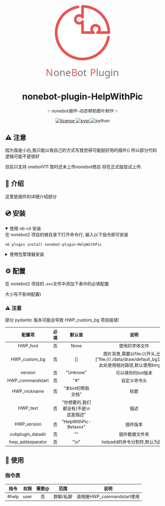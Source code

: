 <div align="center">
  <a href="https://v2.nonebot.dev/store"><img src="https://github.com/cubstaryow/nonebot-plugin-HelpWithPic/blob/master/.github/nbp_logo.png" width="180" height="180" alt="NoneBotPluginLogo"></a>
  <br>
  <p><img src="https://github.com/cubstaryow/nonebot-plugin-HelpWithPic/blob/master/.github/NoneBotPlugin.svg" width="240" alt="NoneBotPluginText"></p>
</div>

<div align="center">

# nonebot-plugin-HelpWithPic

_✨ nonebot插件-动态帮助图片制作 ✨_


<a href="./LICENSE">
    <img src="https://img.shields.io/github/license/cubstaryow/nonebot-plugin-HelpWithPic.svg" alt="license">
</a>
<a href="https://pypi.python.org/pypi/nonebot-plugin-HelpWithPic">
    <img src="https://img.shields.io/pypi/v/nonebot-plugin-HelpWithPic.svg" alt="pypi">
</a>
<img src="https://img.shields.io/badge/python-3.10+-blue.svg" alt="python">

</div>



## ⚠ 注意
因为我是小白,我只能以我自己的方式写我觉得可能挺好用的插件()
所以部分代码逻辑可能不是很好

目前只支持 onebotV11
暂时还未上传nonebot商店 将在正式版尝试上传.

## 📖 介绍

这里是插件的详细介绍部分

## 💿 安装

<details open>
<summary>使用 nb-cli 安装</summary>
在 nonebot2 项目的根目录下打开命令行, 输入以下指令即可安装

    nb plugin install nonebot-plugin-HelpWithPic

</details>

<details>
<summary>使用包管理器安装</summary>
在 nonebot2 项目的插件目录下, 打开命令行, 根据你使用的包管理器, 输入相应的安装命令

<details>
<summary>pip</summary>

    pip install nonebot-plugin-HelpWithPic
</details>
<details>
<summary>pdm</summary>

    pdm add nonebot-plugin-HelpWithPic
</details>
<details>
<summary>poetry</summary>

    poetry add nonebot-plugin-HelpWithPic
</details>
<details>
<summary>conda</summary>

    conda install nonebot-plugin-HelpWithPic
</details>

打开 nonebot2 项目根目录下的 `pyproject.toml` 文件, 在 `[tool.nonebot]` 部分追加写入

    plugins = ["nonebot_plugin_HelpWithPic"]

</details>

## ⚙️ 配置

在 nonebot2 项目的`.env`文件中添加下表中的必填配置

大小写不影响配置)

### ⚠ 注意
部分 pydantic 版本可能会导致 HWP_custom_bg 项目报错!


| 配置项 | 必填 | 默认值 | 说明 |
|:-----:|:----:|:----:|:----:|
| HWP_font | 否 | None | 使用的字体文件 |
| HWP_custom_bg | 否 | [] | 图片背景,需要以file:///开头,比如["file:///./data/draw/default_bg1.png"]此处使用相对路径,默认使用bing壁纸 |
| version | 否 | "Unknow" | 可以填你的bot版本 |
| HWP_commandstart | 否 | "#" | 自定义命令头 |
| HWP_nickname | 否 | "本bot的帮助文档" | 标题 |
| HWP_text | 否 | "你想要的,我们都没有(不是\n这是描述" | 描述 |
| HWP_version | 否 | "HelpWithPic-Betaxxx"  | 插件版本 |
| cubplugin_datadir | 否 | ""  | 插件数据文件夹 |
| hwp_addseparator | 否 | "\n"  | helpadd的命令分割符,默认为回车 |


## 🎉 使用
### 指令表
| 指令 | 权限 | 需要@ | 范围 | 说明 |
|:-----:|:----:|:----:|:----:|:----:|
| #help | user | 否 | 群聊/私聊 | 请根据HWP_commandstart使用 |

